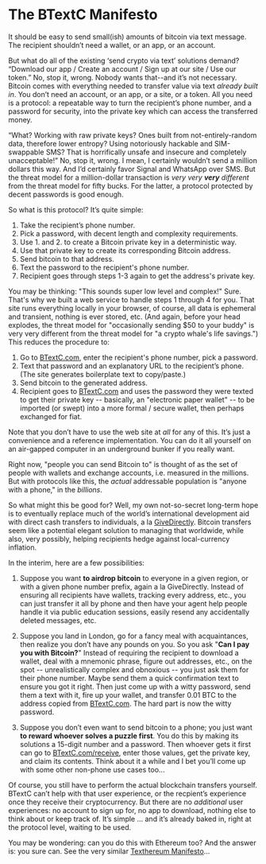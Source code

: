 The BTextC Manifesto
========================

It should be easy to send small(ish) amounts of bitcoin via text message.
The recipient shouldn’t need a wallet, or an app, or an account.

But what do all of the existing ‘send crypto via text’ solutions demand?
“Download our app / Create an account / Sign up at our site / Use our token.”
No, stop it, wrong. Nobody wants that--and it’s not necessary. Bitcoin comes
with everything needed to transfer value via text _already built in_. You don’t
need an account, or an app, or a site, or a token. All you need is a protocol:
a repeatable way to turn the recipient’s phone number, and a password for
security, into the private key which can access the transferred money.

“What? Working with raw private keys? Ones built from not-entirely-random data,
therefore lower entropy? Using notoriously hackable and SIM-swappable SMS? That
is horrifically unsafe and insecure and completely unacceptable!” No, stop it,
wrong. I mean, I certainly wouldn’t send a million dollars this way. And I’d
certainly favor Signal and WhatsApp over SMS. But the threat model for a
million-dollar transaction is _very very **very** different_ from the threat
model for fifty bucks. For the latter, a protocol protected by decent
passwords is good enough.

So what is this protocol? It’s quite simple:
1. Take the recipient’s phone number.
2. Pick a password, with decent length and complexity requirements.
3. Use 1. and 2. to create a Bitcoin private key in a deterministic way.
4. Use that private key to create its corresponding Bitcoin address.
5. Send bitcoin to that address.
6. Text the password to the recipient's phone number.
7. Recipient goes through steps 1-3 again to get the address's private key.

You may be thinking: "This sounds super low level and complex!" Sure. That's
why we built a web service to handle steps 1 through 4 for you. That site
runs everything locally in your browser, of course, all data is ephemeral and
transient, nothing is ever stored, etc. (And again, before your head explodes,
the threat model for "occasionally sending $50 to your buddy" is very very
different from the threat model for "a crypto whale's life savings.") This
reduces the procedure to:
1. Go to [BTextC.com](https://btextc.com/), enter the recipient's phone number, pick a password.
2. Text that password and an explanatory URL to the recipient’s phone.
(The site generates boilerplate text to copy/paste.)
3. Send bitcoin to the generated address.
4. Recipient goes to [BTextC.com](https://btextc.com/receive) and uses the
password they were texted to get their private key -- basically, an
"electronic paper wallet" -- to be imported (or swept) into a more
formal / secure wallet, then perhaps exchanged for fiat.

Note that you don’t have to use the web site at _all_ for any of this. It’s
just a convenience and a reference implementation. You can do it all yourself
on an air-gapped computer in an underground bunker if you really want.

Right now, "people you can send Bitcoin to" is thought of as the set of
people with wallets and exchange accounts, i.e. measured in the millions.
But with protocols like this, the _actual_ addressable population is "anyone
with a phone," in the _billions_.


So what might this be good for? Well, my own not-so-secret long-term hope is
to eventually replace much of the world’s international development aid with
direct cash transfers to individuals, a la [GiveDirectly](https://www.givedirectly.org/). Bitcoin transfers
seem like a potential elegant solution to managing that worldwide, while also,
very possibly, helping recipients hedge against local-currency inflation.

In the interim, here are a few possibilities:

1. Suppose you want **to airdrop bitcoin** to everyone in a given region, or with
a given phone number prefix, again a la GiveDirectly. Instead of ensuring all
recipients have wallets, tracking every address, etc., you can just transfer
it all by phone and then have your agent help people handle it via public
education sessions, easily resend any accidentally deleted messages, etc.

2. Suppose you land in London, go for a fancy meal with acquaintances, then
realize you don’t have any pounds on you. So you ask "**Can I pay you with
Bitcoin?**" Instead of requiring the recipient to download a wallet, deal with a
mnemonic phrase, figure out addresses, etc., on the spot -- unrealistically
complex and obnoxious -- you just ask them for their phone number. Maybe send
them a quick confirmation text to ensure you got it right. Then just come up
with a witty password, send them a text with it, fire up your wallet, and
transfer 0.01 BTC to the address copied from [BTextC.com](https://btextc.com/).
The hard part is now the witty password.

3. Suppose you don’t even want to send bitcoin to a phone; you just want **to
reward whoever solves a puzzle first**. You do this by making its solutions
a 15-digit number and a password. Then whoever gets it first can go to
[BTextC.com/receive](https://btextc.com/receive), enter those values, get the
private key, and claim its contents. Think about it a while and I bet you’ll
come up with some other non-phone use cases too...

Of course, you still have to perform the actual blockchain transfers yourself.
BTextC can’t help with that user experience, or the recpient’s experience
once they receive their cryptocurrency. But there are no _additional_ user
experiences: no account to sign up for, no app to download, nothing else to
think about or keep track of. It’s simple ... and it’s already baked in, right
at the protocol level, waiting to be used.

You may be wondering: can you do this with Ethereum too? And the answer is:
you sure can. See the very similar
[Texthereum Manifesto](https://github.com/rezendi/texthereum/blob/main/MANIFESTO.md)...
